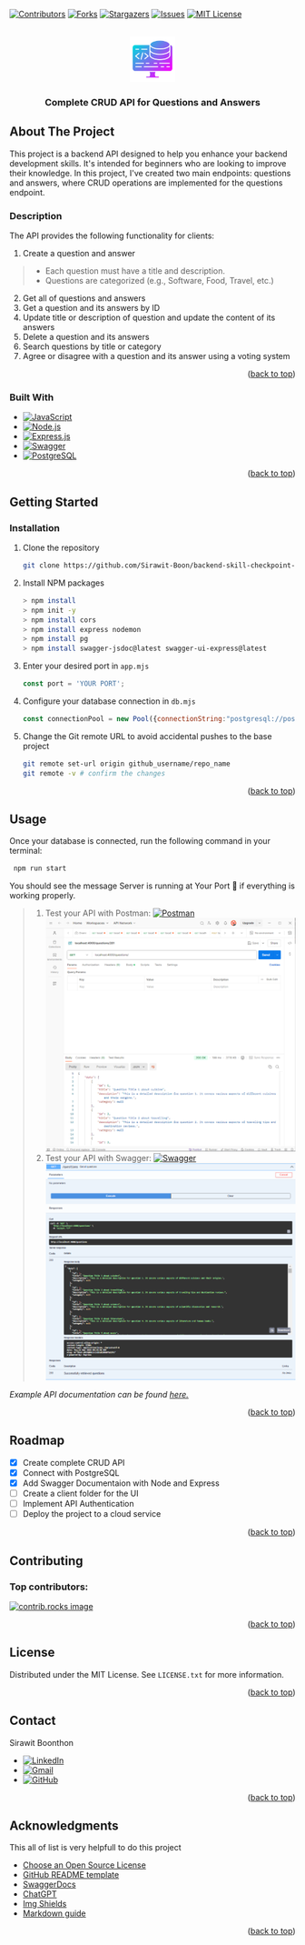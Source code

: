 <a id="readme-top"></a>
[![Contributors][contributors-shield]][contributors-url]
[![Forks][forks-shield]][forks-url]
[![Stargazers][stars-shield]][stars-url]
[![Issues][issues-shield]][issues-url]
[![MIT License][license-shield]][license-url]

<!-- PROJECT LOGO -->
<br />
<div align="center">
  <a href="https://github.com/othneildrew/Best-README-Template">
    <img src="images/logo21.png" alt="Logo" width="80" height="80">
  </a>

  <h3 align="center">Complete CRUD API for Questions and Answers</h3>
</div>

<!-- ABOUT THE PROJECT -->
## About The Project

This project is a backend API designed to help you enhance your backend development skills. It's intended for beginners who are looking to improve their knowledge. In this project, I've created two main endpoints: questions and answers, where CRUD operations are implemented for the questions endpoint.

### Description

The API provides the following functionality for clients:
1. Create a question and answer
> - Each question must have a title and description.<br>
> - Questions are categorized (e.g., Software, Food, Travel, etc.)
2. Get all of questions and answers
3. Get a question and its answers by ID
4. Update title or description of question and update the content of its answers
5. Delete a question and its answers
6. Search questions by title or category
7. Agree or disagree with a question and its answer using a voting system

<p align="right">(<a href="#readme-top">back to top</a>)</p>

### Built With

* [![JavaScript][JavaScript]](JavaScript-url)
* [![Node.js][Node.js]][Node.js-url]
* [![Express.js][Express.js]][Express.js-url]
* [![Swagger][Swagger]][Swagger-url]
* [![PostgreSQL][PostgreSQL]][PostgreSQL-url]

<p align="right">(<a href="#readme-top">back to top</a>)</p>

<!-- GETTING STARTED -->
## Getting Started

### Installation

1. Clone the repository
   ```sh
   git clone https://github.com/Sirawit-Boon/backend-skill-checkpoint-express-server
   ```
2. Install NPM packages
   ```sh
   > npm install
   > npm init -y
   > npm install cors
   > npm install express nodemon
   > npm install pg
   > npm install swagger-jsdoc@latest swagger-ui-express@latest
   ```
   
3. Enter your desired port in `app.mjs`
   ```js
   const port = 'YOUR PORT';
   ```
4. Configure your database connection in `db.mjs`
   ```js
   const connectionPool = new Pool({connectionString:"postgresql://postgres:your-password@your-localhost/your-database-name",});
   ```
5. Change the Git remote URL to avoid accidental pushes to the base project
   ```sh
   git remote set-url origin github_username/repo_name
   git remote -v # confirm the changes
   ```

<p align="right">(<a href="#readme-top">back to top</a>)</p>

<!-- USAGE EXAMPLES -->
## Usage

Once your database is connected, run the following command in your terminal:
```sh
 npm run start
```
You should see the message Server is running at Your Port 🚀 if everything is working properly.
> 1. Test your API with Postman: [![Postman][Postman]][Postman-url]<br>
![Postman Screen Shot][screenshot-postman]
> 2. Test your API with Swagger: [![Swagger][Swagger]][Swagger-url]<br>
![Product Name Screen Shot][screenshot-swagger]

_Example API documentation can be found [here.](https://docs.google.com/spreadsheets/d/1M68YgfcJ5LqxASjxxIAmaFz3x7CjrfUt5sh1a8KAe2A/edit?gid=0#gid=0)_

<p align="right">(<a href="#readme-top">back to top</a>)</p>

<!-- ROADMAP -->
## Roadmap

- [x] Create complete CRUD API
- [x] Connect with PostgreSQL
- [x] Add Swagger Documentaion with Node and Express
- [ ] Create a client folder for the UI
- [ ] Implement API Authentication
- [ ] Deploy the project to a cloud service

<p align="right">(<a href="#readme-top">back to top</a>)</p>

<!-- CONTRIBUTING -->
## Contributing

### Top contributors:

<a href="https://github.com/Sirawit-Boon/backend-skill-checkpoint-express-server/graphs/contributors">
  <img src="https://contrib.rocks/image?repo=Sirawit-Boon/backend-skill-checkpoint-express-server" alt="contrib.rocks image" />
</a>

<p align="right">(<a href="#readme-top">back to top</a>)</p>

<!-- LICENSE -->
## License

Distributed under the MIT License. See `LICENSE.txt` for more information.

<p align="right">(<a href="#readme-top">back to top</a>)</p>

<!-- CONTACT -->
## Contact

Sirawit Boonthon 
- [![LinkedIn][linkedin-shield]][linkedin-url] 
- [![Gmail][Gmail]][Gmail-url]
- [![GitHub][GitHub]][GitHub-url]

<p align="right">(<a href="#readme-top">back to top</a>)</p>

<!-- ACKNOWLEDGMENTS -->
## Acknowledgments

This all of list is very helpfull to do this project

* [Choose an Open Source License](https://choosealicense.com)
* [GitHub README template](https://github.com/othneildrew/Best-README-Template/)
* [SwaggerDocs](https://swagger.io/docs/)
* [ChatGPT](https://chatgpt.com/)
* [Img Shields](https://shields.io)
* [Markdown guide](https://www.markdownguide.org/basic-syntax/#reference-style-links)

<p align="right">(<a href="#readme-top">back to top</a>)</p>

<!-- MARKDOWN LINKS & IMAGES -->
<!-- https://www.markdownguide.org/basic-syntax/#reference-style-links -->
[contributors-shield]: https://img.shields.io/github/contributors/Sirawit-Boon/backend-skill-checkpoint-express-server.svg?style=for-the-badge
[contributors-url]: https://github.com/Sirawit-Boon/backend-skill-checkpoint-express-server/graphs/contributors
[forks-shield]: https://img.shields.io/github/forks/Sirawit-Boon/backend-skill-checkpoint-express-server.svg?style=for-the-badge
[forks-url]: https://github.com/Sirawit-Boon/backend-skill-checkpoint-express-server/network/members
[stars-shield]: https://img.shields.io/github/stars/Sirawit-Boon/backend-skill-checkpoint-express-server.svg?style=for-the-badge
[stars-url]: https://github.com/Sirawit-Boon/backend-skill-checkpoint-express-server/stargazers
[issues-shield]: https://img.shields.io/github/issues/Sirawit-Boon/backend-skill-checkpoint-express-server.svg?style=for-the-badge
[issues-url]: https://github.com/Sirawit-Boon/backend-skill-checkpoint-express-server/pulls
[license-shield]: https://img.shields.io/github/license/Sirawit-Boon/backend-skill-checkpoint-express-server.svg?style=for-the-badge
[license-url]: https://github.com/Sirawit-Boon/backend-skill-checkpoint-express-server/blob/main/LICENSE.txt
[linkedin-shield]: https://img.shields.io/badge/-LinkedIn-black.svg?style=for-the-badge&logo=linkedin&colorB=555
[linkedin-url]: www.linkedin.com/in/sirawit-boonthon
[product-screenshot]: images/screenshot2.png
[JavaScript]: https://img.shields.io/badge/JavaScript-F7DF1E?style=for-the-badge&logo=javascript&logoColor=black
[Javascript-url]: https://developer.mozilla.org/en-US/docs/Web/JavaScript
[Node.js]: https://img.shields.io/badge/Node.js-339933?style=for-the-badge&logo=nodedotjs&logoColor=white
[Node.js-url]: https://nodejs.org/
[Express.js]: https://img.shields.io/badge/Express.js-000000?style=for-the-badge&logo=express&logoColor=white
[Express.js-url]: https://expressjs.com/
[Swagger]: https://img.shields.io/badge/Swagger-85EA2D?style=for-the-badge&logo=swagger&logoColor=black
[Swagger-url]: https://swagger.io/
[PostgreSQL]: https://img.shields.io/badge/PostgreSQL-4169E1?style=for-the-badge&logo=postgresql&logoColor=white
[PostgreSQL-url]: https://www.postgresql.org/
[Postman]: https://img.shields.io/badge/Postman-FF6C37?style=for-the-badge&logo=postman&logoColor=white
[Postman-url]: https://www.postman.com/
[screenshot-postman]:./images/postman.png
[screenshot-swagger]:./images/swagger.png
[Gmail]: https://img.shields.io/badge/Gmail-D14836?style=for-the-badge&logo=gmail&logoColor=white
[Gmail-url]: Sirawit.Boonthon@gmail.com
[GitHub]: https://img.shields.io/badge/GitHub-181717?style=for-the-badge&logo=github&logoColor=white
[GitHub-url]: https://github.com/Sirawit-Boon